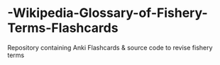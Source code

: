 # -Wikipedia-Glossary-of-Fishery-Terms-Flashcards
Repository containing Anki Flashcards &amp; source code to revise fishery terms
